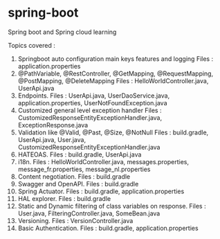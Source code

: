 # spring-boot
Spring boot and Spring cloud learning

Topics covered :
1. Springboot auto configuration main keys features and logging
  Files : application.properties
2. @PathVariable, @RestController, @GetMapping, @RequestMapping, @PostMapping, @DeleteMapping
  Files : HelloWorldController.java, UserApi.java
3. Endpoints.
  Files : UserApi.java, UserDaoService.java, application.properties, UserNotFoundException.java
4. Customized general level exception handler
  Files : CustomizedResponseEntityExceptionHandler.java, ExceptionResponse.java
5. Validation like @Valid, @Past, @Size, @NotNull
  Files : build.gradle, UserApi.java, User.java, CustomizedResponseEntityExceptionHandler.java
6. HATEOAS.
  Files : build.gradle, UserApi.java
7. i18n.
  Files : HelloWorldController.java, messages.properties, message_fr.properties, message_nl.properties
8. Content negotiation.
  Files : build.gradle
9. Swagger and OpenAPI.
  Files : build.gradle
10. Spring Actuator.
  Files : build.gradle, application.properties
11. HAL explorer.
  Files : build.gradle
12. Static and Dynamic filtering of class variables on response.
  Files : User.java, FilteringController.java, SomeBean.java
13. Versioning.
  Files : VersionController.java
14. Basic Authentication.
  Files : build.gradle, application.properties
 
